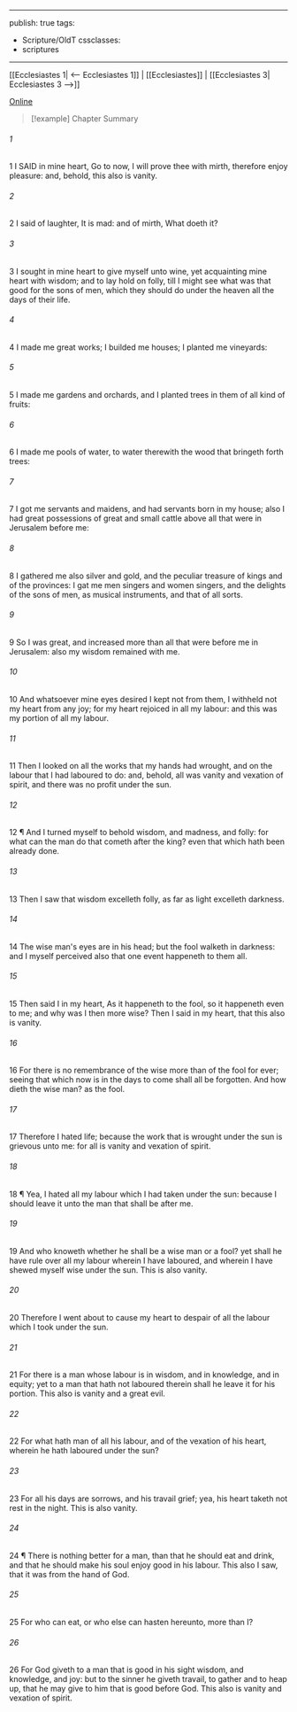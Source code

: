 

---
publish: true
tags:
  - Scripture/OldT
cssclasses:
  - scriptures
---
[[Ecclesiastes 1| <-- Ecclesiastes 1]] | [[Ecclesiastes]] | [[Ecclesiastes 3| Ecclesiastes 3 -->]]

[Online](https://churchofjesuschrist.org/study/scriptures/ot/eccl/2?lang=eng)

>[!example] Chapter Summary
>
###### 1
1 I SAID in mine heart, Go to now, I will prove thee with mirth, therefore enjoy pleasure: and, behold, this also is vanity.
###### 2
2 I said of laughter, It is mad: and of mirth, What doeth it?
###### 3
3 I sought in mine heart to give myself unto wine, yet acquainting mine heart with wisdom; and to lay hold on folly, till I might see what was that good for the sons of men, which they should do under the heaven all the days of their life.
###### 4
4 I made me great works; I builded me houses; I planted me vineyards:
###### 5
5 I made me gardens and orchards, and I planted trees in them of all kind of fruits:
###### 6
6 I made me pools of water, to water therewith the wood that bringeth forth trees:
###### 7
7 I got me servants and maidens, and had servants born in my house; also I had great possessions of great and small cattle above all that were in Jerusalem before me:
###### 8
8 I gathered me also silver and gold, and the peculiar treasure of kings and of the provinces: I gat me men singers and women singers, and the delights of the sons of men, as musical instruments, and that of all sorts.
###### 9
9 So I was great, and increased more than all that were before me in Jerusalem: also my wisdom remained with me.
###### 10
10 And whatsoever mine eyes desired I kept not from them, I withheld not my heart from any joy; for my heart rejoiced in all my labour: and this was my portion of all my labour.
###### 11
11 Then I looked on all the works that my hands had wrought, and on the labour that I had laboured to do: and, behold, all was vanity and vexation of spirit, and there was no profit under the sun.
###### 12
12 ¶ And I turned myself to behold wisdom, and madness, and folly: for what can the man do that cometh after the king?  even that which hath been already done.
###### 13
13 Then I saw that wisdom excelleth folly, as far as light excelleth darkness.
###### 14
14 The wise man's eyes are in his head; but the fool walketh in darkness: and I myself perceived also that one event happeneth to them all.
###### 15
15 Then said I in my heart, As it happeneth to the fool, so it happeneth even to me; and why was I then more wise?  Then I said in my heart, that this also is vanity.
###### 16
16 For there is no remembrance of the wise more than of the fool for ever; seeing that which now is in the days to come shall all be forgotten.  And how dieth the wise man?  as the fool.
###### 17
17 Therefore I hated life; because the work that is wrought under the sun is grievous unto me: for all is vanity and vexation of spirit.
###### 18
18 ¶ Yea, I hated all my labour which I had taken under the sun: because I should leave it unto the man that shall be after me.
###### 19
19 And who knoweth whether he shall be a wise man or a fool?  yet shall he have rule over all my labour wherein I have laboured, and wherein I have shewed myself wise under the sun.  This is also vanity.
###### 20
20 Therefore I went about to cause my heart to despair of all the labour which I took under the sun.
###### 21
21 For there is a man whose labour is in wisdom, and in knowledge, and in equity; yet to a man that hath not laboured therein shall he leave it for his portion.  This also is vanity and a great evil.
###### 22
22 For what hath man of all his labour, and of the vexation of his heart, wherein he hath laboured under the sun?
###### 23
23 For all his days are sorrows, and his travail grief; yea, his heart taketh not rest in the night.  This is also vanity.
###### 24
24 ¶ There is nothing better for a man, than that he should eat and drink, and that he should make his soul enjoy good in his labour.  This also I saw, that it was from the hand of God.
###### 25
25 For who can eat, or who else can hasten hereunto, more than I?
###### 26
26 For God giveth to a man that is good in his sight wisdom, and knowledge, and joy: but to the sinner he giveth travail, to gather and to heap up, that he may give to him that is good before God.  This also is vanity and vexation of spirit.



